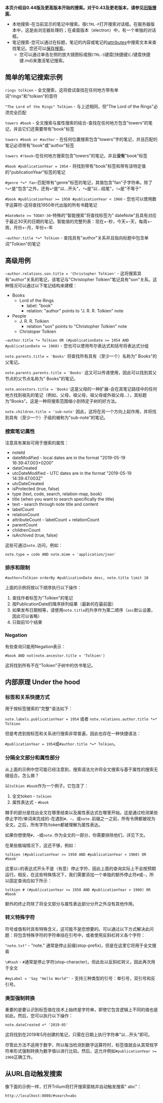 **本页介绍自0.44版及更高版本开始的搜索。对于0.43及更老版本，请参见[旧版搜索](./旧搜索.md)**。

* 本地搜索-在当前显示的笔记中搜索。按`CTRL-F`打开搜索对话框。在服务器版本中，这是由浏览器处理的；在桌面版本（electron）中，有一个单独的对话框。
* 笔记搜索-您可以通过在标题，笔记的内容或笔记的[attributes](./属性.md)中搜索文本来查找笔记。您还可以[保存搜索](./保存搜索.md)。
    * 您可以通过单击左侧的放大镜图标或按`CTRL-S`键盘[快捷键)(./键盘快捷键.md)来激活笔记搜索。

## 简单的笔记搜索示例

`rings tolkien` - 全文搜索，这将尝试查找在任何地方带有单词"rings"和"tolkien"的音符

`"The Lord of the Rings" Tolkien` - 与上述相同，但"The Lord of the Rings"必须完全匹配

`towers #book` - 全文搜索与属性搜索的结合-查找在任何地方包含"towers"的笔记，并且它们还需要带有"book"标签

`towers #book or #author` - 在任何位置搜索包含"towers"字的笔记，并且匹配的笔记必须带有"book"或"author"标签

`towers #!book`-在任何地方搜索包含"towers"的笔记，并且**没有**"book"标签

`#book #publicationYear = 1954` - 将找到带有"book"标签和带有该特定值的"publicationYear"标签的笔记

`#genre *=* fan`-匹配带有"genre"标签的笔记，其值包含"fan"子字符串。除了`*=*`是"包含"之外，还有`=*`是"以...开头"，`*=`是"以...结尾"，`!=`是"不等于"

`#book #publicationYear >= 1950 #publicationYear < 1960` - 您也可以使用数字运算符-这将查找1950年代出版的所有书籍笔记

`#dateNote >= TODAY-30`-特殊的"智能搜索"将查找标签为" dateNote"且具有对应于最近30天的日期的笔记。智能值的完整列表：现在+-秒，今天+-天，每周+-周，月份+-月，年份+-年

`~author.title *=* Tolkien` - 查找具有"author"关系并且指向标题中包含单词"Tolkien"的笔记

## 高级用例

`~author.relations.son.title = 'Christopher Tolkien'` - 这将搜索具有"author"关系的笔记，该笔记与"Christopher Tolkien"笔记具有"son"关系。这种情况可以通过以下笔记结构来建模：

* Books
    * Lord of the Rings
        * label: "book"
        * relation: "author" points to "J. R. R. Tolkien" note
* People
    * J. R. R. Tolkien
        * relation "son" points to "Christopher Tolkien" note
    * Christoper Tolkien

`~author.title *= Tolkien OR (#publicationDate >= 1954 AND #publicationDate <= 1960)` - 您也可以使用布尔表达式和括号将表达式分组

`note.parents.title = 'Books'` 将查找所有具有（至少一个）名称为" Books"的父笔记。

`note.parents.parents.title = 'Books'` 这又可以传递使用，因此可以找到其父节点的父节点名称为" Books"的笔记。

`note.ancestors.title = 'Books'`这是父母的一种扩展-会在其笔记路径中的任何地方找到祖先的笔记（例如，父母，祖父母，祖父母或外祖父母…），其标题为"Books"。这是一种将搜索范围缩小到特定子树的好方法。

`note.children.title = 'sub-note'` 因此，这将在另一个方向上起作用，并将找到具有（至少一个）子级的被称为"sub-note"的笔记。

### 搜索笔记属性

注意具有某些可用于搜索的属性：

* noteId
* dateModified - local dates are in the format "2019-05-19 16:39:47.003+0200"
* dateCreated
* utcDateModified - UTC dates are in the format "2019-05-19 14:39:47.003Z"
* utcDateCreated
* isProtected (true, false)
* type (text, code, search, relation-map, book)
* title (when you want to search specifically the title)
* text - search through note title and content
* labelCount
* relationCount
* attributeCount - labelCount + relationCount
* parentCount
* childrenCount
* isArchived (true, false)

这些可通过`note.`访问，例如：

```
note.type = code AND note.mime = 'application/json'
```

### 排序和限制

```
#author=Tolkien orderBy #publicationDate desc, note.title limit 10
```

上面的示例将按以下顺序执行以下操作：

1.  查找作者标签为"Tolkien"的笔记
2.  按PublicationDate的降序排列结果（最新的在最前面）
3.  如果发布日期相等，请使用`note.title`的升序作为第二顺序（`asc`默认设置，因此可以省略）
4.  只取前10个结果

### Negation
有些查询只能用Negation表示：
```
#book AND not(note.ancestor.title = 'Tolkien')
```
这将找到所有不在“Tolkien”子树中的仿书笔记。

## 内部原理 Under the hood

### 标签和关系快捷方式

用于按标签搜索的"完整"语法如下：

`note.labels.publicationYear = 1954` 或者 `note.relations.author.title *=* Tolkien`

但是考虑到按标签和关系进行搜索非常普遍，因此也存在一种快捷语法：

`#publicationYear = 1954`或`#author.title *=* Tolkien`。

### 分隔全文部分和属性部分

从上面的示例中您可能已经注意到，搜索语法允许将全文搜索与基于属性的搜索无缝组合。怎么做？

以`tolkien #book`作为一个例子。它包含了：

1. 全文token - `tolkien`
2. 属性表达式 - `#book`

棘手的部分是找出全文在哪里结束以及属性表达式在哪里开始。这是通过检测某些停止字符/单词来完成的-在遇到`#`、`~`、或`note.`前缀之一之前，所有令牌都被视为全文。之后，所有字符/token都被理解为属性表达。

如果你想使用`#`，`~`或`note.`作为全文的一部分，你需要排除他们，详见下文。

在某些极端情况下，这还不够，例如：

```
tolkien (#publicationYear >= 1950 AND #publicationYear < 1960) OR #book`
``` 

这里以`(`的表达式开头不是（有意）停止字符，因此上面的查询实际上不会按预期运行。相反，在这些特殊情况下，我们需要添加一个单独的额外停止符`#`或`~`，所以固定查询应如下所示：

```
tolkien # (#publicationYear >= 1950 AND #publicationYear < 1960) OR #book`
``` 

额外的终止符除了将全文部分与属性表达部分分开之外没有其他作用。

### 转义特殊字符

符号或值有时具有特殊含义，这可能不是您想要的。可以通过以下方式解决此问题：将包含特殊字符的字符串括在引号中，或者使用反斜杠转义各个字符：

`"note.txt"` - "note." 通常是停止前缀(stop-prefix)，但是在这里它将用于全文搜索

`\#hash` - `#`通常是停止字符(stop-character)，但此处以反斜杠转义，因此再次用于全文

`#myLabel = 'Say "Hello World"'` - 支持三种类型的引号：单引号，双引号和反引号。

### 类型强制转换

重要的是要认识到标签值在技术上始终是字符串，即使它包含逻辑上不同的值也是如此。然后，您可以执行以下操作：

```
note.dateCreated =* '2019-05'
``` 

这将找到在2019年5月创建的笔记，只需在日期上执行字符串"以...开头"即可。

尽管此方法不适用于数字，所以每当检测到数字运算符时，标签值就会从其常规字符串形式强制转换为数字值以进行比较。然后，这允许例如`#publicationYear >= 1960`正确工作。

## 从URL自动触发搜索

像下面的示例一样，打开Trilium将打开搜索窗格并自动触发搜索" abc"：

```
http://localhost:8080/#search=abc
```